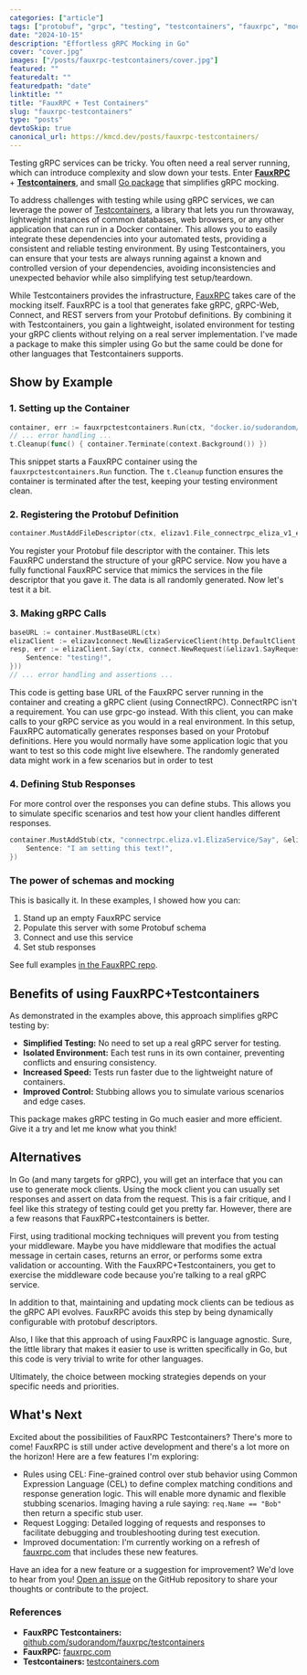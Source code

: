 ```yaml
---
categories: ["article"]
tags: ["protobuf", "grpc", "testing", "testcontainers", "fauxrpc", "mocking", "stubs"]
date: "2024-10-15"
description: "Effortless gRPC Mocking in Go"
cover: "cover.jpg"
images: ["/posts/fauxrpc-testcontainers/cover.jpg"]
featured: ""
featuredalt: ""
featuredpath: "date"
linktitle: ""
title: "FauxRPC + Test Containers"
slug: "fauxrpc-testcontainers"
type: "posts"
devtoSkip: true
canonical_url: https://kmcd.dev/posts/fauxrpc-testcontainers/
---
```


Testing gRPC services can be tricky. You often need a real server running, which can introduce complexity and slow down your tests. Enter **[FauxRPC](https://fauxrpc.com)** + **[Testcontainers](https://testcontainers.com/)**, and small [Go package](https://github.com/sudorandom/fauxrpc/blob/main/testcontainers/testcontainers.go) that simplifies gRPC mocking.

To address challenges with testing while using gRPC services, we can leverage the power of [Testcontainers](https://testcontainers.com/), a library that lets you run throwaway, lightweight instances of common databases, web browsers, or any other application that can run in a Docker container. This allows you to easily integrate these dependencies into your automated tests, providing a consistent and reliable testing environment. By using Testcontainers, you can ensure that your tests are always running against a known and controlled version of your dependencies, avoiding inconsistencies and unexpected behavior while also simplifying test setup/teardown.

While Testcontainers provides the infrastructure, [FauxRPC](https://fauxrpc.com) takes care of the mocking itself. FauxRPC is a tool that generates fake gRPC, gRPC-Web, Connect, and REST servers from your Protobuf definitions. By combining it with Testcontainers, you gain a lightweight, isolated environment for testing your gRPC clients without relying on a real server implementation. I've made a package to make this simpler using Go but the same could be done for other languages that Testcontainers supports.

## Show by Example

### 1. Setting up the Container
```go
container, err := fauxrpctestcontainers.Run(ctx, "docker.io/sudorandom/fauxrpc:latest")
// ... error handling ...
t.Cleanup(func() { container.Terminate(context.Background()) })
```

This snippet starts a FauxRPC container using the `fauxrpctestcontainers.Run` function. The `t.Cleanup` function ensures the container is terminated after the test, keeping your testing environment clean.

### 2. Registering the Protobuf Definition
```go
container.MustAddFileDescriptor(ctx, elizav1.File_connectrpc_eliza_v1_eliza_proto)
```

You register your Protobuf file descriptor with the container. This lets FauxRPC understand the structure of your gRPC service. Now you have a fully functional FauxRPC service that mimics the services in the file descriptor that you gave it. The data is all randomly generated. Now let's test it a bit.

### 3. Making gRPC Calls
```go
baseURL := container.MustBaseURL(ctx)
elizaClient := elizav1connect.NewElizaServiceClient(http.DefaultClient, baseURL)
resp, err := elizaClient.Say(ctx, connect.NewRequest(&elizav1.SayRequest{
    Sentence: "testing!",
}))
// ... error handling and assertions ...
```

This code is getting base URL of the FauxRPC server running in the container and creating a gRPC client (using ConnectRPC). ConnectRPC isn't a requirement. You can use grpc-go instead. With this client, you can make calls to your gRPC service as you would in a real environment. In this setup, FauxRPC automatically generates responses based on your Protobuf definitions. Here you would normally have some application logic that you want to test so this code might live elsewhere. The randomly generated data might work in a few scenarios but in order to test

### 4. Defining Stub Responses
For more control over the responses you can define stubs. This allows you to simulate specific scenarios and test how your client handles different responses.

```go
container.MustAddStub(ctx, "connectrpc.eliza.v1.ElizaService/Say", &elizav1.SayResponse{
    Sentence: "I am setting this text!",
})
```

### The power of schemas and mocking

This is basically it. In these examples, I showed how you can:
1. Stand up an empty FauxRPC service
2. Populate this server with some Protobuf schema
3. Connect and use this service
4. Set stub responses

See full examples [in the FauxRPC repo](https://github.com/sudorandom/fauxrpc/blob/main/testcontainers/testcontainers_test.go).

## Benefits of using FauxRPC+Testcontainers
As demonstrated in the examples above, this approach simplifies gRPC testing by:

* **Simplified Testing:** No need to set up a real gRPC server for testing.
* **Isolated Environment:** Each test runs in its own container, preventing conflicts and ensuring consistency.
* **Increased Speed:** Tests run faster due to the lightweight nature of containers.
* **Improved Control:**  Stubbing allows you to simulate various scenarios and edge cases.

This package makes gRPC testing in Go much easier and more efficient. Give it a try and let me know what you think!

## Alternatives
In Go (and many targets for gRPC), you will get an interface that you can use to generate mock clients. Using the mock client you can usually set responses and assert on data from the request. This is a fair critique, and I feel like this strategy of testing could get you pretty far. However, there are a few reasons that FauxRPC+testcontainers is better.

First, using traditional mocking techniques will prevent you from testing your middleware. Maybe you have middleware that modifies the actual message in certain cases, returns an error, or performs some extra validation or accounting. With the FauxRPC+Testcontainers, you get to exercise the middleware code because you're talking to a real gRPC service.

In addition to that, maintaining and updating mock clients can be tedious as the gRPC API evolves. FauxRPC avoids this step by being dynamically configurable with protobuf descriptors.

Also, I like that this approach of using FauxRPC is language agnostic. Sure, the little library that makes it easier to use is written specifically in Go, but this code is very trivial to write for other languages.

Ultimately, the choice between mocking strategies depends on your specific needs and priorities.

## What's Next
Excited about the possibilities of FauxRPC Testcontainers? There's more to come! FauxRPC is still under active development and there's a lot more on the horizon! Here are a few features I'm exploring:

- Rules using CEL: Fine-grained control over stub behavior using Common Expression Language (CEL) to define complex matching conditions and response generation logic. This will enable more dynamic and flexible stubbing scenarios. Imaging having a rule saying: `req.Name == "Bob"` then return a specific stub user.
- Request Logging: Detailed logging of requests and responses to facilitate debugging and troubleshooting during test execution.
- Improved documentation: I'm currently working on a refresh of [fauxrpc.com](https://fauxrpc.com/) that includes these new features.

Have an idea for a new feature or a suggestion for improvement? We'd love to hear from you! [Open an issue](https://github.com/sudorandom/fauxrpc/issues) on the GitHub repository to share your thoughts or contribute to the project.

### References
* **FauxRPC Testcontainers:** [github.com/sudorandom/fauxrpc/testcontainers](https://github.com/sudorandom/fauxrpc/tree/main/testcontainers)
* **FauxRPC:** [fauxrpc.com](https://fauxrpc.com)
* **Testcontainers:** [testcontainers.com](https://testcontainers.com)
